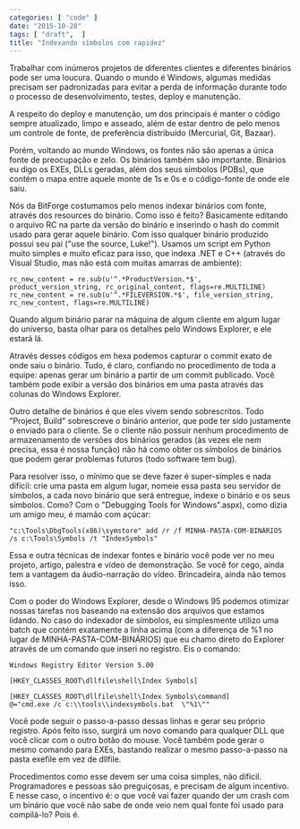 ```yaml
---
categories: [ "code" ]
date: "2015-10-28"
tags: [ "draft",  ]
title: "Indexando símbolos com rapidez"
---
```

Trabalhar com inúmeros projetos de diferentes clientes e diferentes binários pode ser uma loucura. Quando o mundo é Windows, algumas medidas precisam ser padronizadas para evitar a perda de informação durante todo o processo de desenvolvimento, testes, deploy e manutenção.

A respeito do deploy e manutenção, um dos principais é manter o código sempre atualizado, limpo e asseado, além de estar dentro de pelo menos um controle de fonte, de preferência distribuído (Mercurial, Git, Bazaar).

Porém, voltando ao mundo Windows, os fontes não são apenas a única fonte de preocupação e zelo. Os binários também são importante. Binários eu digo os EXEs, DLLs geradas, além dos seus símbolos (PDBs), que contém o mapa entre aquele monte de 1s e 0s e o código-fonte de onde ele saiu.

Nós da BitForge costumamos pelo menos indexar binários com fonte, através dos resources do binário. Como isso é feito? Basicamente editando o arquivo RC na parte da versão do binário e inserindo o hash do commit usado para gerar aquele binário. Com isso qualquer binário produzido possui seu pai ("use the source, Luke!"). Usamos um script em Python muito simples e muito eficaz para isso, que indexa .NET e C++ (através do Visual Studio, mas não está com muitas amarras de ambiente):

    rc_new_content = re.sub(u'^.*ProductVersion.*$', product_version_string, rc_original_content, flags=re.MULTILINE)
    rc_new_content = re.sub(u'^.*FILEVERSION.*$', file_version_string, rc_new_content, flags=re.MULTILINE)

Quando algum binário parar na máquina de algum cliente em algum lugar do universo, basta olhar para os detalhes pelo Windows Explorer, e ele estará lá.

Através desses códigos em hexa podemos capturar o commit exato de onde saiu o binário. Tudo, é claro, confiando no procedimento de toda a equipe: apenas gerar um binário a partir de um commit publicado. Você também pode exibir a versão dos binários em uma pasta através das colunas do Windows Explorer.

Outro detalhe de binários é que eles vivem sendo sobrescritos. Todo "Project, Build" sobrescreve o binário anterior, que pode ter sido justamente o enviado para o cliente. Se o cliente não possuir nenhum procedimento de armazenamento de versões dos binários gerados (às vezes ele nem precisa, essa é nossa função) não há como obter os símbolos de binários que podem gerar problemas futuros (todo software tem bug).

Para resolver isso, o mínimo que se deve fazer é super-simples e nada difícil: crie uma pasta em algum lugar, nomeie essa pasta seu servidor de símbolos, a cada novo binário que será entregue, indexe o binário e os seus símbolos. Como? Com o "Debugging Tools for Windows".aspx), como dizia um amigo meu, é mamão com açúcar:

    "c:\Tools\DbgTools(x86)\symstore" add /r /f MINHA-PASTA-COM-BINÁRIOS /s c:\Tools\Symbols /t "IndexSymbols"

Essa e outra técnicas de indexar fontes e binário você pode ver no meu projeto, artigo, palestra e vídeo de demonstração. Se você for cego, ainda tem a vantagem da áudio-narração do vídeo. Brincadeira, ainda não temos isso.


Com o poder do Windows Explorer, desde o Windows 95 podemos otimizar nossas tarefas nos baseando na extensão dos arquivos que estamos lidando. No caso do indexador de símbolos, eu simplesmente utilizo uma batch que contém exatamente a linha acima (com a diferença de %1 no lugar de MINHA-PASTA-COM-BINÁRIOS) que eu chamo direto do Explorer através de um comando que inseri no registro. Eis o comando:

    Windows Registry Editor Version 5.00
    
    [HKEY_CLASSES_ROOT\dllfile\shell\Index Symbols]
    
    [HKEY_CLASSES_ROOT\dllfile\shell\Index Symbols\command]
    @="cmd.exe /c c:\\tools\\indexsymbols.bat  \"%1\""

Você pode seguir o passo-a-passo dessas linhas e gerar seu próprio registro. Após feito isso, surgirá um novo comando para qualquer DLL que você clicar com o outro botão do mouse. Você também pode gerar o mesmo comando para EXEs, bastando realizar o mesmo passo-a-passo na pasta exefile em vez de dllfile.

Procedimentos como esse devem ser uma coisa simples, não difícil. Programadores e pessoas são preguiçosas, e precisam de algum incentivo. E nesse caso, o incentivo é: o que você vai fazer quando der um crash com um binário que você não sabe de onde veio nem qual fonte foi usado para compilá-lo? Pois é.
